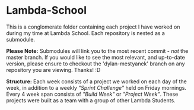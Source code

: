 # Lambda-School

This is a conglomerate folder containing each project I have worked on during my time at Lambda School. Each repository is nested as a submodule. 

**Please Note:** Submodules will link you to the most recent commit - *not* the master branch. If you would like to see the most relevant, and up-to-date version, please ensure to checkout the 'dylan-mestyanek' branch on any repository you are viewing. Thanks! :D

**Structure:** Each week consists of a project we worked on each day of the week, in addition to a weekly *"Sprint Challenge"* held on Friday mornings. Every 4 week span consists of *"Build Week"* or *"Project Week"*. These projects were built as a team with a group of other Lambda Students. 
